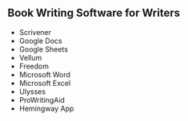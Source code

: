 ## Book Writing Software for Writers

<ul>
  <li>Scrivener</li>
  <li>Google Docs</li>
  <li>Google Sheets</li>
  <li>Vellum</li>
  <li>Freedom</li>
  <li>Microsoft Word</li>
  <li>Microsoft Excel</li>
  <li>Ulysses</li>
  <li>ProWritingAid</li>
  <li>Hemingway App</li>
</ul>
